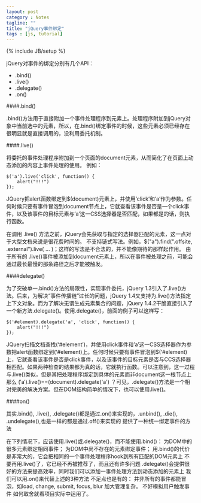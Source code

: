 ```yaml
---
layout: post
category : Notes
tagline: ""
title: "jQuery事件绑定"
tags : [js, tutorial]
---
```

{% include JB/setup %}

jQuery对事件的绑定分别有几个API：
<ul>
	<li>.bind()</li>
	<li>.live()</li>
	<li>.delegate()</li>
	<li>.on()</li>
</ul>


####.bind()

.bind()方法用于直接附加一个事件处理程序到元素上。处理程序附加到jQuery对象中当前选中的元素，所以，在.bind()绑定事件的时候，这些元素必须已经存在很明显就是直接调用的，没利用委托机制。

####.live()

将委托的事件处理程序附加到一个页面的document元素，从而简化了在页面上动态添加的内容上事件处理的使用。
例如：

	$('a').live('click', function() { 
		alert("!!!") 
	});

JQuery把alert函数<red>绑定到$(document)元素</red>上，并使用’click’和’a’作为参数。任何时候只要有事件冒泡到document节点上，它就查看该事件是否是一个click事件，以及该事件的目标元素与’a’这一CSS选择器是否匹配，如果都是的话，则执行函数。

在调用 .live() 方法之前，jQuery会先获取与指定的选择器匹配的元素，这一点对于大型文档来说是很花费时间的。
不支持链式写法。例如，$("a").find(".offsite, .external").live( ... )；这样的写法是不合法的，并不能像期待的那样起作用。
由于所有的 .live()事件被添加到document元素上，所以在事件被处理之前，可能会通过最长最慢的那条路径之后才能被触发。

####delegate()

为了突破单一.bind()方法的局限性，实现事件委托，jQuery 1.3引入了.live()方法。后来，为解决“事件传播链”过长的问题，jQuery 1.4又支持为.live()方法指定上下文对象。而为了解决无谓生成元素集合的问题，jQuery 1.4.2干脆直接引入了一个新方法.delegate()。使用.delegate()，前面的例子可以这样写：

	$('#element).delegate('a', 'click', function() { 
		alert("!!!") 
	});

JQuery扫描文档查找(‘#element’)，并使用click事件和’a’这一CSS选择器作为参数把alert函数绑定到(‘#element)上。任何时候只要有事件冒泡到$(‘#element)上，它就查看该事件是否是click事件，以及该事件的目标元素是否与CCS选择器相匹配。如果两种检查的结果都为真的话，它就执行函数。可以注意到，这一过程与.live()类似，但是其把处理程序绑定到具体的元素而非document这一根节点上
那么 (′a′).live()==(document).delegate('a') ？可见，.delegate()方法是一个相对完美的解决方案。但在DOM结构简单的情况下，也可以使用.live()。

####on()

其实.bind(), .live(), .delegate()都是通过.on()来实现的，.unbind(), .die(), .undelegate(),也是一样的都是通过.off()来实现的
提供了一种统一绑定事件的方法

在下列情况下，应该使用.live()或.delegate()，而不能使用.bind()：
为DOM中的很多元素绑定相同事件；
为DOM中尚不存在的元素绑定事件；
用.bind()的代价是非常大的，它会把相同的一个事件处理程序hook到所有匹配的DOM元素上
不要再用.live()了，它已经不再被推荐了，而且还有许多问题
.delegate()会提供很好的方法来提高效率，同时我们可以添加一事件处理方法到动态添加的元素上
我们可以用.on()来代替上述的3种方法
不足点也是有的：
并非所有的事件都能冒泡，如load, change, submit, focus, blur
加大管理复杂。
不好模拟用户触发事件
如何取舍就看项目实际中运用了。







